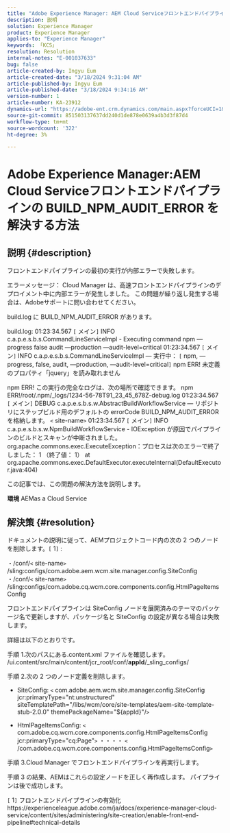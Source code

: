 ```yaml
---
title: "Adobe Experience Manager: AEM Cloud Serviceフロントエンドパイプラインの BUILD_NPM_AUDIT_ERROR を解決する方法"
description: 説明
solution: Experience Manager
product: Experience Manager
applies-to: "Experience Manager"
keywords: 「KCS」
resolution: Resolution
internal-notes: "E-001037633"
bug: false
article-created-by: Ingyu Eum
article-created-date: "3/18/2024 9:31:04 AM"
article-published-by: Ingyu Eum
article-published-date: "3/18/2024 9:34:16 AM"
version-number: 1
article-number: KA-23912
dynamics-url: "https://adobe-ent.crm.dynamics.com/main.aspx?forceUCI=1&pagetype=entityrecord&etn=knowledgearticle&id=ed0d093c-0ae5-ee11-904d-6045bd006704"
source-git-commit: 851503137637dd240d1de878e0639a4b3d3f87d4
workflow-type: tm+mt
source-wordcount: '322'
ht-degree: 3%

---
```


# Adobe Experience Manager:AEM Cloud Serviceフロントエンドパイプラインの BUILD_NPM_AUDIT_ERROR を解決する方法

## 説明 {#description}


フロントエンドパイプラインの最初の実行が内部エラーで失敗します。

エラーメッセージ： Cloud Manager は、高速フロントエンドパイプラインのデプロイメント中に内部エラーが発生しました。 この問題が繰り返し発生する場合は、Adobeサポートに問い合わせてください。

build.log に BUILD_NPM_AUDIT_ERROR があります。

build.log: 01:23:34.567 `[` メイン`]`  INFO c.a.p.e.s.b.s.CommandLineServiceImpl - Executing command npm —progress false audit —production —audit-level=critical 01:23:34.567 `[` メイン`]`  INFO c.a.p.e.s.b.s.CommandLineServiceImpl — 実行中： `[` npm, —progress, false, audit, —production, —audit-level=critical`]`
npm ERR! 未定義のプロパティ「jquery」を読み取れません

npm ERR! この実行の完全なログは、次の場所で確認できます。 npm ERR!/root/.npm/_logs/1234-56-78T91_23_45_678Z-debug.log 01:23:34.567 `[` メイン`]`  DEBUG c.a.p.e.s.b.s.w.AbstractBuildWorkflowService — リポジトリにステップビルド用のデフォルトの errorCode BUILD_NPM_AUDIT_ERROR を格納します。 `<` site-name`>`
01:23:34.567 `[` メイン`]`  INFO c.a.p.e.s.b.s.w.NpmBuildWorkflowService - IOException が原因でパイプラインのビルドとスキャンが中断されました。
org.apache.commons.exec.ExecuteException：プロセスは次のエラーで終了しました： 1 （終了値： 1） at org.apache.commons.exec.DefaultExecutor.executeInternal(DefaultExecutor.java:404)

この記事では、この問題の解決方法を説明します。

<b>環境</b>
AEMas a Cloud Service


## 解決策 {#resolution}


ドキュメントの説明に従って、AEMプロジェクトコード内の次の 2 つのノードを削除します。`[` 1`]` :

・/conf/`<` site-name`>` /sling:configs/com.adobe.aem.wcm.site.manager.config.SiteConfig ・/conf/`<` site-name`>` /sling:configs/com.adobe.cq.wcm.core.components.config.HtmlPageItemsConfig

フロントエンドパイプラインは SiteConfig ノードを展開済みのテーマのパッケージ名で更新しますが、パッケージ名と SiteConfig の設定が異なる場合は失敗します。

詳細は以下のとおりです。

手順 1.次のパスにある.content.xml ファイルを確認します。 /ui.content/src/main/content/jcr_root/conf/__appId__/_sling_configs/

手順 2.次の 2 つのノード定義を削除します。
- SiteConfig:
  `<` com.adobe.aem.wcm.site.manager.config.SiteConfig jcr:primaryType=&quot;nt:unstructured&quot; siteTemplatePath=&quot;/libs/wcm/core/site-templates/aem-site-template-stub-2.0.0&quot; themePackageName=&quot;${appId}&quot;/`>`

- HtmlPageItemsConfig:
  `<` com.adobe.cq.wcm.core.components.config.HtmlPageItemsConfig jcr:primaryType=&quot;cq:Page&quot;`>`
・・・・
  `<` /com.adobe.cq.wcm.core.components.config.HtmlPageItemsConfig`>`

手順 3.Cloud Manager でフロントエンドパイプラインを再実行します。

手順 3 の結果、AEMはこれらの設定ノードを正しく再作成します。 パイプラインは後で成功します。

`[` 1`]`  フロントエンドパイプラインの有効化https://experienceleague.adobe.com/ja/docs/experience-manager-cloud-service/content/sites/administering/site-creation/enable-front-end-pipeline#technical-details
